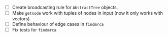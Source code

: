 - [ ] Create broadcasting rule for `AbstractTree` objects.
- [ ] Make `getnode` work with tuples of nodes in input (now it only works with vectors).
- [ ] Define behaviour of edge cases in `findmrca`
- [ ] Fix tests for `findmrca`
